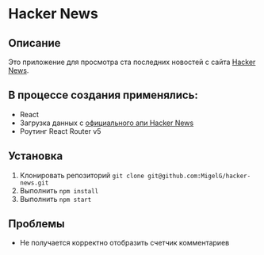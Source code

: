 # Hacker News
## Описание
Это приложение для просмотра ста последних новостей с сайта [Hacker News](https://news.ycombinator.com/news).
## В процессе создания применялись:
* React
* Загрузка данных с [официального апи Hacker News](https://github.com/HackerNews/API)
* Роутинг React Router v5
## Установка
1. Клонировать репозиторий `git clone git@github.com:MigelG/hacker-news.git`
2. Выполнить `npm install`
3. Выполнить `npm start`
## Проблемы
* Не получается корректно отобразить счетчик комментариев
